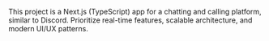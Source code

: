 <!-- Use this file to provide workspace-specific custom instructions to Copilot. For more details, visit https://code.visualstudio.com/docs/copilot/copilot-customization#_use-a-githubcopilotinstructionsmd-file -->

This project is a Next.js (TypeScript) app for a chatting and calling platform, similar to Discord. Prioritize real-time features, scalable architecture, and modern UI/UX patterns.
